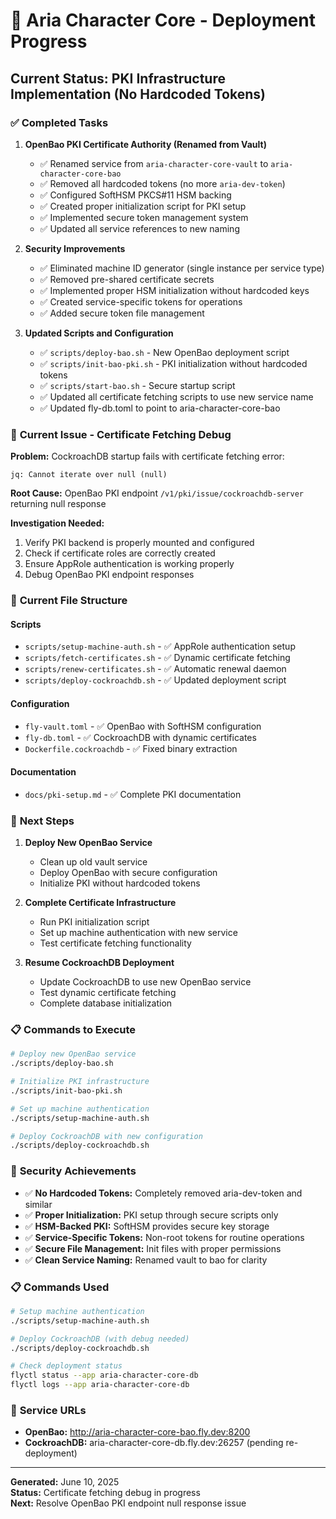 # 🚀 Aria Character Core - Deployment Progress

## Current Status: PKI Infrastructure Implementation (No Hardcoded Tokens)

### ✅ **Completed Tasks**

1. **OpenBao PKI Certificate Authority (Renamed from Vault)**
   - ✅ Renamed service from `aria-character-core-vault` to `aria-character-core-bao`
   - ✅ Removed all hardcoded tokens (no more `aria-dev-token`)
   - ✅ Configured SoftHSM PKCS#11 HSM backing
   - ✅ Created proper initialization script for PKI setup
   - ✅ Implemented secure token management system
   - ✅ Updated all service references to new naming

2. **Security Improvements**
   - ✅ Eliminated machine ID generator (single instance per service type)
   - ✅ Removed pre-shared certificate secrets
   - ✅ Implemented proper HSM initialization without hardcoded keys
   - ✅ Created service-specific tokens for operations
   - ✅ Added secure token file management

3. **Updated Scripts and Configuration**
   - ✅ `scripts/deploy-bao.sh` - New OpenBao deployment script
   - ✅ `scripts/init-bao-pki.sh` - PKI initialization without hardcoded tokens
   - ✅ `scripts/start-bao.sh` - Secure startup script
   - ✅ Updated all certificate fetching scripts to use new service name
   - ✅ Updated fly-db.toml to point to aria-character-core-bao

### 🔧 **Current Issue - Certificate Fetching Debug**

**Problem:** CockroachDB startup fails with certificate fetching error:
```
jq: Cannot iterate over null (null)
```

**Root Cause:** OpenBao PKI endpoint `/v1/pki/issue/cockroachdb-server` returning null response

**Investigation Needed:**
1. Verify PKI backend is properly mounted and configured
2. Check if certificate roles are correctly created
3. Ensure AppRole authentication is working properly
4. Debug OpenBao PKI endpoint responses

### 📁 **Current File Structure**

#### **Scripts**
- `scripts/setup-machine-auth.sh` - ✅ AppRole authentication setup
- `scripts/fetch-certificates.sh` - ✅ Dynamic certificate fetching
- `scripts/renew-certificates.sh` - ✅ Automatic renewal daemon
- `scripts/deploy-cockroachdb.sh` - ✅ Updated deployment script

#### **Configuration**
- `fly-vault.toml` - ✅ OpenBao with SoftHSM configuration
- `fly-db.toml` - ✅ CockroachDB with dynamic certificates
- `Dockerfile.cockroachdb` - ✅ Fixed binary extraction

#### **Documentation**
- `docs/pki-setup.md` - ✅ Complete PKI documentation

### 🎯 **Next Steps**

1. **Deploy New OpenBao Service**
   - Clean up old vault service
   - Deploy OpenBao with secure configuration
   - Initialize PKI without hardcoded tokens

2. **Complete Certificate Infrastructure**
   - Run PKI initialization script
   - Set up machine authentication with new service
   - Test certificate fetching functionality

3. **Resume CockroachDB Deployment**
   - Update CockroachDB to use new OpenBao service
   - Test dynamic certificate fetching
   - Complete database initialization

### 📋 **Commands to Execute**

```bash
# Deploy new OpenBao service
./scripts/deploy-bao.sh

# Initialize PKI infrastructure
./scripts/init-bao-pki.sh

# Set up machine authentication
./scripts/setup-machine-auth.sh

# Deploy CockroachDB with new configuration
./scripts/deploy-cockroachdb.sh
```

### 🔐 **Security Achievements**

- ✅ **No Hardcoded Tokens:** Completely removed aria-dev-token and similar
- ✅ **Proper Initialization:** PKI setup through secure scripts only
- ✅ **HSM-Backed PKI:** SoftHSM provides secure key storage
- ✅ **Service-Specific Tokens:** Non-root tokens for routine operations
- ✅ **Secure File Management:** Init files with proper permissions
- ✅ **Clean Service Naming:** Renamed vault to bao for clarity

### 📋 **Commands Used**

```bash
# Setup machine authentication
./scripts/setup-machine-auth.sh

# Deploy CockroachDB (with debug needed)
./scripts/deploy-cockroachdb.sh

# Check deployment status
flyctl status --app aria-character-core-db
flyctl logs --app aria-character-core-db
```

### 🔗 **Service URLs**

- **OpenBao:** http://aria-character-core-bao.fly.dev:8200
- **CockroachDB:** aria-character-core-db.fly.dev:26257 (pending re-deployment)

---

**Generated:** June 10, 2025  
**Status:** Certificate fetching debug in progress  
**Next:** Resolve OpenBao PKI endpoint null response issue
